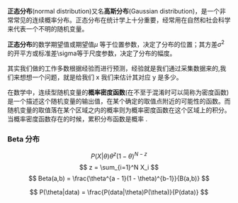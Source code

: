 **正态分布**(normal distribution)又名**高斯分布**(Gaussian distribution)，是一个非常常见的连续概率分布。正态分布在统计学上十分重要，经常用在自然和社会科学来代表一个不明的随机变量。

**正态分布**的数学期望值或期望值$\mu$ 等于位置参数，决定了分布的位置；其方差$\sigma^2$ 的开平方或标准差\sigma等于尺度参数，决定了分布的幅度。

其实我们做的工作多数根据经验而进行预测，经验就是我们通过采集数据来的,我们来想想一个问题，就是给我们 x 我们来估计其对应 y 是多少。

在数学中，连续型随机变量的**概率密度函数**(在不至于混淆时可以简称为密度函数)是一个描述这个随机变量的输出值，在某个确定的取值点附近的可能性的函数。而随机变量的取值落在某个区域之内的概率则为概率密度函数在这个区域上的积分。当概率密度函数存在的时候，累积分布函数是概率 .

### Beta 分布
$$P(X|\theta) \theta^z(1 - \theta)^{N-z}$$
$$ z = \sum_{i=1}^N X_i $$
$$ Beta(a,b) = \frac{\theta^{a - 1}(1 - \theta)^{b-1}}{B(a,b)}  $$

$$ P(\theta|data) = \frac{P(data|\theta)P(\theta)}{P(data)} $$